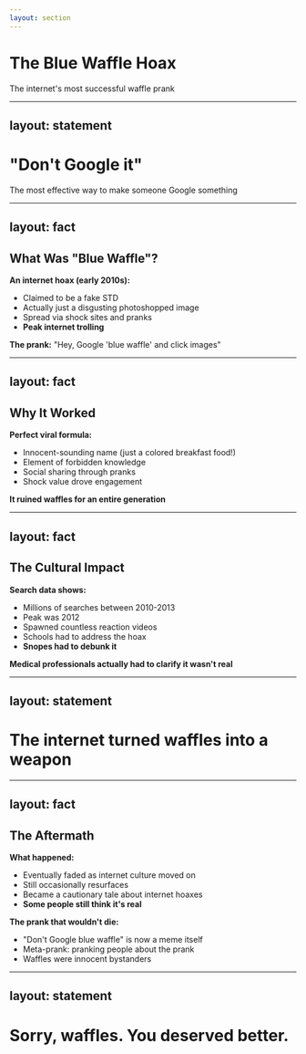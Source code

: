```yaml
---
layout: section
---
```

# The Blue Waffle Hoax
The internet's most successful waffle prank

---
layout: statement
---
# "Don't Google it"

The most effective way to make someone Google something

---
layout: fact
---
## What Was "Blue Waffle"?

**An internet hoax (early 2010s):**
- Claimed to be a fake STD
- Actually just a disgusting photoshopped image
- Spread via shock sites and pranks
- **Peak internet trolling**

**The prank:**
"Hey, Google 'blue waffle' and click images"

---
layout: fact
---
## Why It Worked

**Perfect viral formula:**
- Innocent-sounding name (just a colored breakfast food!)
- Element of forbidden knowledge
- Social sharing through pranks
- Shock value drove engagement

**It ruined waffles for an entire generation**

---
layout: fact
---
## The Cultural Impact

**Search data shows:**
- Millions of searches between 2010-2013
- Peak was 2012
- Spawned countless reaction videos
- Schools had to address the hoax
- **Snopes had to debunk it**

**Medical professionals actually had to clarify it wasn't real**

---
layout: statement
---
# The internet turned waffles into a weapon

---
layout: fact
---
## The Aftermath

**What happened:**
- Eventually faded as internet culture moved on
- Still occasionally resurfaces
- Became a cautionary tale about internet hoaxes
- **Some people still think it's real**

**The prank that wouldn't die:**
- "Don't Google blue waffle" is now a meme itself
- Meta-prank: pranking people about the prank
- Waffles were innocent bystanders

---
layout: statement
---
# Sorry, waffles. You deserved better.
